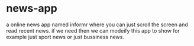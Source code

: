 # news-app
a online news app named informr where you can just scroll the screen and read recent news.
if we need then we can modeify this app to show for example just sport news or just bussiness news.
